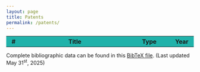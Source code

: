 ```yaml
---
layout: page
title: Patents
permalink: /patents/
---
```


<head>
	<script src="../Scripts/jquery-3.4.1.min.js"></script>
	<script src="../Scripts/jtylka.js"></script>
</head>

<table style="margin: 0 auto;" id="patents_table">
	<tr style="background-color: #20b2aa;">
		<th style="width:25px">#</th><th style="width:300px">Title</th><th style="width:100px">Type</th><th style="width:50px">Year</th>
	</tr>
	<script>
	$(document).ready(function(){
	  $.ajax({
	    type: "GET",
	    url: "../Documents/Tylka_Patents.bib",
	    dataType: "text",
	    success: function(data){
	      $("#patents_table").append(printTable(parseBib(data),["note","year"]));
	    }
	  });
	});
	</script>
</table>

Complete bibliographic data can be found in this <a href="../Documents/Tylka_Patents.bib" target="_blank">BibTeX file</a>. (Last updated May 31<sup>st</sup>, 2025)
